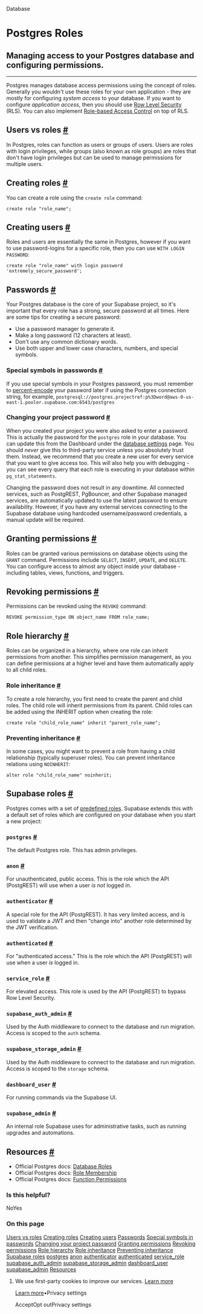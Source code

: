 Database

# Postgres Roles

## Managing access to your Postgres database and configuring permissions.

* * *

Postgres manages database access permissions using the concept of roles. Generally you wouldn't use these roles for your own application - they are mostly for configuring _system access_ to your database. If you want to configure _application access_, then you should use [Row Level Security](https://supabase.com/docs/guides/database/postgres/row-level-security) (RLS). You can also implement [Role-based Access Control](https://supabase.com/docs/guides/database/postgres/custom-claims-and-role-based-access-control-rbac) on top of RLS.

## Users vs roles [\#](https://supabase.com/docs/guides/database/postgres/roles\#users-vs-roles)

In Postgres, roles can function as users or groups of users. Users are roles with login privileges, while groups (also known as role groups) are roles that don't have login privileges but can be used to manage permissions for multiple users.

## Creating roles [\#](https://supabase.com/docs/guides/database/postgres/roles\#creating-roles)

You can create a role using the `create role` command:

`
create role "role_name";
`

## Creating users [\#](https://supabase.com/docs/guides/database/postgres/roles\#creating-users)

Roles and users are essentially the same in Postgres, however if you want to use password-logins for a specific role, then you can use `WITH LOGIN PASSWORD`:

`
create role "role_name" with login password 'extremely_secure_password';
`

## Passwords [\#](https://supabase.com/docs/guides/database/postgres/roles\#passwords)

Your Postgres database is the core of your Supabase project, so it's important that every role has a strong, secure password at all times. Here are some tips for creating a secure password:

- Use a password manager to generate it.
- Make a long password (12 characters at least).
- Don't use any common dictionary words.
- Use both upper and lower case characters, numbers, and special symbols.

### Special symbols in passwords [\#](https://supabase.com/docs/guides/database/postgres/roles\#special-symbols-in-passwords)

If you use special symbols in your Postgres password, you must remember to [percent-encode](https://en.wikipedia.org/wiki/Percent-encoding) your password later if using the Postgres connection string, for example, `postgresql://postgres.projectref:p%3Dword@aws-0-us-east-1.pooler.supabase.com:6543/postgres`

### Changing your project password [\#](https://supabase.com/docs/guides/database/postgres/roles\#changing-your-project-password)

When you created your project you were also asked to enter a password. This is actually the password for the `postgres` role in your database. You can update this from the Dashboard under the [database settings](https://supabase.com/dashboard/project/_/settings/database) page. You should _never_ give this to third-party service unless you absolutely trust them. Instead, we recommend that you create a new user for every service that you want to give access too. This will also help you with debugging - you can see every query that each role is executing in your database within `pg_stat_statements`.

Changing the password does not result in any downtime. All connected services, such as PostgREST, PgBouncer, and other Supabase managed services, are automatically updated to use the latest password to ensure availability. However, if you have any external services connecting to the Supabase database using hardcoded username/password credentials, a manual update will be required.

## Granting permissions [\#](https://supabase.com/docs/guides/database/postgres/roles\#granting-permissions)

Roles can be granted various permissions on database objects using the `GRANT` command. Permissions include `SELECT`, `INSERT`, `UPDATE`, and `DELETE`. You can configure access to almost any object inside your database - including tables, views, functions, and triggers.

## Revoking permissions [\#](https://supabase.com/docs/guides/database/postgres/roles\#revoking-permissions)

Permissions can be revoked using the `REVOKE` command:

`
REVOKE permission_type ON object_name FROM role_name;
`

## Role hierarchy [\#](https://supabase.com/docs/guides/database/postgres/roles\#role-hierarchy)

Roles can be organized in a hierarchy, where one role can inherit permissions from another. This simplifies permission management, as you can define permissions at a higher level and have them automatically apply to all child roles.

### Role inheritance [\#](https://supabase.com/docs/guides/database/postgres/roles\#role-inheritance)

To create a role hierarchy, you first need to create the parent and child roles. The child role will inherit permissions from its parent. Child roles can be added using the INHERIT option when creating the role:

`
create role "child_role_name" inherit "parent_role_name";
`

### Preventing inheritance [\#](https://supabase.com/docs/guides/database/postgres/roles\#preventing-inheritance)

In some cases, you might want to prevent a role from having a child relationship (typically superuser roles). You can prevent inheritance relations using `NOINHERIT`:

`
alter role "child_role_name" noinherit;
`

## Supabase roles [\#](https://supabase.com/docs/guides/database/postgres/roles\#supabase-roles)

Postgres comes with a set of [predefined roles](https://www.postgresql.org/docs/current/predefined-roles.html). Supabase extends this with a default set of roles which are configured on your database when you start a new project:

### `postgres` [\#](https://supabase.com/docs/guides/database/postgres/roles\#postgres)

The default Postgres role. This has admin privileges.

### `anon` [\#](https://supabase.com/docs/guides/database/postgres/roles\#anon)

For unauthenticated, public access. This is the role which the API (PostgREST) will use when a user _is not_ logged in.

### `authenticator` [\#](https://supabase.com/docs/guides/database/postgres/roles\#authenticator)

A special role for the API (PostgREST). It has very limited access, and is used to validate a JWT and then
"change into" another role determined by the JWT verification.

### `authenticated` [\#](https://supabase.com/docs/guides/database/postgres/roles\#authenticated)

For "authenticated access." This is the role which the API (PostgREST) will use when a user _is_ logged in.

### `service_role` [\#](https://supabase.com/docs/guides/database/postgres/roles\#servicerole)

For elevated access. This role is used by the API (PostgREST) to bypass Row Level Security.

### `supabase_auth_admin` [\#](https://supabase.com/docs/guides/database/postgres/roles\#supabaseauthadmin)

Used by the Auth middleware to connect to the database and run migration. Access is scoped to the `auth` schema.

### `supabase_storage_admin` [\#](https://supabase.com/docs/guides/database/postgres/roles\#supabasestorageadmin)

Used by the Auth middleware to connect to the database and run migration. Access is scoped to the `storage` schema.

### `dashboard_user` [\#](https://supabase.com/docs/guides/database/postgres/roles\#dashboarduser)

For running commands via the Supabase UI.

### `supabase_admin` [\#](https://supabase.com/docs/guides/database/postgres/roles\#supabaseadmin)

An internal role Supabase uses for administrative tasks, such as running upgrades and automations.

## Resources [\#](https://supabase.com/docs/guides/database/postgres/roles\#resources)

- Official Postgres docs: [Database Roles](https://www.postgresql.org/docs/current/database-roles.html)
- Official Postgres docs: [Role Membership](https://www.postgresql.org/docs/current/role-membership.html)
- Official Postgres docs: [Function Permissions](https://www.postgresql.org/docs/current/perm-functions.html)

### Is this helpful?

NoYes

### On this page

[Users vs roles](https://supabase.com/docs/guides/database/postgres/roles#users-vs-roles) [Creating roles](https://supabase.com/docs/guides/database/postgres/roles#creating-roles) [Creating users](https://supabase.com/docs/guides/database/postgres/roles#creating-users) [Passwords](https://supabase.com/docs/guides/database/postgres/roles#passwords) [Special symbols in passwords](https://supabase.com/docs/guides/database/postgres/roles#special-symbols-in-passwords) [Changing your project password](https://supabase.com/docs/guides/database/postgres/roles#changing-your-project-password) [Granting permissions](https://supabase.com/docs/guides/database/postgres/roles#granting-permissions) [Revoking permissions](https://supabase.com/docs/guides/database/postgres/roles#revoking-permissions) [Role hierarchy](https://supabase.com/docs/guides/database/postgres/roles#role-hierarchy) [Role inheritance](https://supabase.com/docs/guides/database/postgres/roles#role-inheritance) [Preventing inheritance](https://supabase.com/docs/guides/database/postgres/roles#preventing-inheritance) [Supabase roles](https://supabase.com/docs/guides/database/postgres/roles#supabase-roles) [postgres](https://supabase.com/docs/guides/database/postgres/roles#postgres) [anon](https://supabase.com/docs/guides/database/postgres/roles#anon) [authenticator](https://supabase.com/docs/guides/database/postgres/roles#authenticator) [authenticated](https://supabase.com/docs/guides/database/postgres/roles#authenticated) [service\_role](https://supabase.com/docs/guides/database/postgres/roles#servicerole) [supabase\_auth\_admin](https://supabase.com/docs/guides/database/postgres/roles#supabaseauthadmin) [supabase\_storage\_admin](https://supabase.com/docs/guides/database/postgres/roles#supabasestorageadmin) [dashboard\_user](https://supabase.com/docs/guides/database/postgres/roles#dashboarduser) [supabase\_admin](https://supabase.com/docs/guides/database/postgres/roles#supabaseadmin) [Resources](https://supabase.com/docs/guides/database/postgres/roles#resources)

1. We use first-party cookies to improve our services. [Learn more](https://supabase.com/privacy#8-cookies-and-similar-technologies-used-on-our-european-services)



   [Learn more](https://supabase.com/privacy#8-cookies-and-similar-technologies-used-on-our-european-services)•Privacy settings





   AcceptOpt outPrivacy settings
